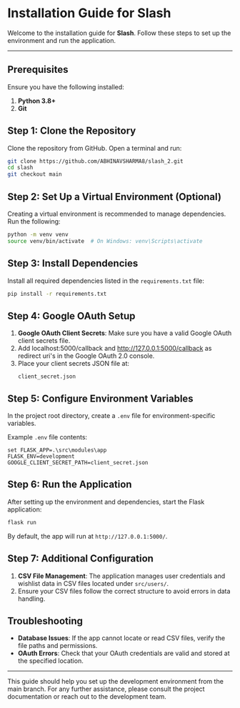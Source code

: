 
# Installation Guide for Slash

Welcome to the installation guide for **Slash**. Follow these steps to set up the environment and run the application.

---

## Prerequisites

Ensure you have the following installed:

1. **Python 3.8+**
2. **Git**

## Step 1: Clone the Repository

Clone the repository from GitHub. Open a terminal and run:

```bash
git clone https://github.com/ABHINAVSHARMA8/slash_2.git
cd slash
git checkout main
```

## Step 2: Set Up a Virtual Environment (Optional)

Creating a virtual environment is recommended to manage dependencies. Run the following:

```bash
python -m venv venv
source venv/bin/activate  # On Windows: venv\Scripts\activate
```

## Step 3: Install Dependencies

Install all required dependencies listed in the `requirements.txt` file:

```bash
pip install -r requirements.txt
```

## Step 4: Google OAuth Setup

1. **Google OAuth Client Secrets**: Make sure you have a valid Google OAuth client secrets file.
2. Add localhost:5000/callback and http://127.0.0.1:5000/callback as redirect uri's in the Google OAuth 2.0 console.
3. Place your client secrets JSON file at:
   ```
   client_secret.json
   ```

## Step 5: Configure Environment Variables

In the project root directory, create a `.env` file for environment-specific variables.

Example `.env` file contents:

```plaintext
set FLASK_APP=.\src\modules\app 
FLASK_ENV=development
GOOGLE_CLIENT_SECRET_PATH=client_secret.json
```

## Step 6: Run the Application

After setting up the environment and dependencies, start the Flask application:

```bash
flask run
```

By default, the app will run at `http://127.0.0.1:5000/`.

## Step 7: Additional Configuration

1. **CSV File Management**: The application manages user credentials and wishlist data in CSV files located under `src/users/`.
2. Ensure your CSV files follow the correct structure to avoid errors in data handling.

## Troubleshooting

- **Database Issues**: If the app cannot locate or read CSV files, verify the file paths and permissions.
- **OAuth Errors**: Check that your OAuth credentials are valid and stored at the specified location.

---

This guide should help you set up the development environment from the main branch. For any further assistance, please consult the project documentation or reach out to the development team.
